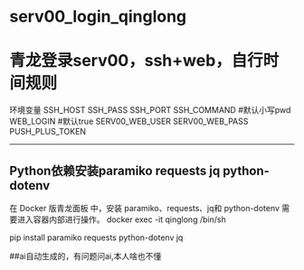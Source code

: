 # serv00_login_qinglong
青龙登录serv00，ssh+web，自行时间规则
===============
环境变量
SSH_HOST
SSH_PASS
SSH_PORT
SSH_COMMAND  #默认小写pwd
WEB_LOGIN  #默认true
SERV00_WEB_USER
SERV00_WEB_PASS
PUSH_PLUS_TOKEN

----------------
Python依赖安装paramiko requests jq python-dotenv 
----------------
在 Docker 版青龙面板 中，安装 paramiko、requests、jq和 python-dotenv 需要进入容器内部进行操作。
docker exec -it qinglong /bin/sh

pip install paramiko requests python-dotenv jq

##ai自动生成的，有问题问ai,本人啥也不懂
